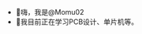 - 👋嗨，我是@Momu02
- 🌱我目前正在学习PCB设计、单片机等。

<!---
Momu02/Momu02 是一个 ✨ 特殊 ✨ 存储库，因为它的“README.md”（此文件）出现在您的 GitHub 个人资料上。
您可以点击预览链接来查看您的更改。
--->
